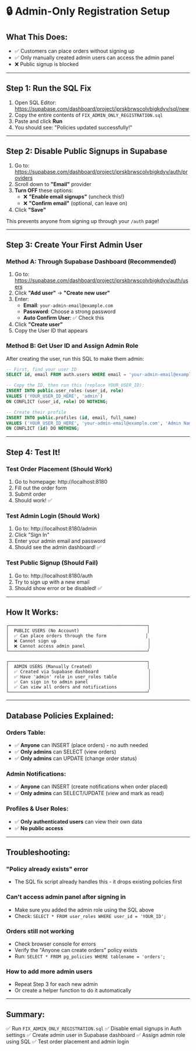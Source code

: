 # 🔒 Admin-Only Registration Setup

## What This Does:

- ✅ Customers can place orders without signing up
- ✅ Only manually created admin users can access the admin panel
- ❌ Public signup is blocked

---

## Step 1: Run the SQL Fix

1. Open SQL Editor: https://supabase.com/dashboard/project/iprskbrwscolvbigkdyv/sql/new
2. Copy the entire contents of `FIX_ADMIN_ONLY_REGISTRATION.sql`
3. Paste and click **Run**
4. You should see: "Policies updated successfully!"

---

## Step 2: Disable Public Signups in Supabase

1. Go to: https://supabase.com/dashboard/project/iprskbrwscolvbigkdyv/auth/providers
2. Scroll down to **"Email"** provider
3. **Turn OFF** these options:
   - ❌ **"Enable email signups"** (uncheck this!)
   - ❌ **"Confirm email"** (optional, can leave on)
4. Click **"Save"**

This prevents anyone from signing up through your `/auth` page!

---

## Step 3: Create Your First Admin User

### Method A: Through Supabase Dashboard (Recommended)

1. Go to: https://supabase.com/dashboard/project/iprskbrwscolvbigkdyv/auth/users
2. Click **"Add user"** → **"Create new user"**
3. Enter:
   - **Email**: `your-admin-email@example.com`
   - **Password**: Choose a strong password
   - **Auto Confirm User**: ✅ Check this
4. Click **"Create user"**
5. Copy the User ID that appears

### Method B: Get User ID and Assign Admin Role

After creating the user, run this SQL to make them admin:

```sql
-- First, find your user ID
SELECT id, email FROM auth.users WHERE email = 'your-admin-email@example.com';

-- Copy the ID, then run this (replace YOUR_USER_ID):
INSERT INTO public.user_roles (user_id, role)
VALUES ('YOUR_USER_ID_HERE', 'admin')
ON CONFLICT (user_id, role) DO NOTHING;

-- Create their profile
INSERT INTO public.profiles (id, email, full_name)
VALUES ('YOUR_USER_ID_HERE', 'your-admin-email@example.com', 'Admin Name')
ON CONFLICT (id) DO NOTHING;
```

---

## Step 4: Test It!

### Test Order Placement (Should Work)

1. Go to homepage: http://localhost:8180
2. Fill out the order form
3. Submit order
4. Should work! ✅

### Test Admin Login (Should Work)

1. Go to: http://localhost:8180/admin
2. Click "Sign In"
3. Enter your admin email and password
4. Should see the admin dashboard! ✅

### Test Public Signup (Should Fail)

1. Go to: http://localhost:8180/auth
2. Try to sign up with a new email
3. Should show error or be disabled! ✅

---

## How It Works:

```
┌─────────────────────────────────────────────────────┐
│  PUBLIC USERS (No Account)                          │
│  ✅ Can place orders through the form               │
│  ❌ Cannot sign up                                   │
│  ❌ Cannot access admin panel                        │
└─────────────────────────────────────────────────────┘

┌─────────────────────────────────────────────────────┐
│  ADMIN USERS (Manually Created)                     │
│  ✅ Created via Supabase dashboard                   │
│  ✅ Have 'admin' role in user_roles table            │
│  ✅ Can sign in to admin panel                       │
│  ✅ Can view all orders and notifications            │
└─────────────────────────────────────────────────────┘
```

---

## Database Policies Explained:

### Orders Table:

- ✅ **Anyone** can INSERT (place orders) - no auth needed
- ✅ **Only admins** can SELECT (view orders)
- ✅ **Only admins** can UPDATE (change order status)

### Admin Notifications:

- ✅ **Anyone** can INSERT (create notifications when order placed)
- ✅ **Only admins** can SELECT/UPDATE (view and mark as read)

### Profiles & User Roles:

- ✅ **Only authenticated users** can view their own data
- ✅ **No public access**

---

## Troubleshooting:

### "Policy already exists" error

- The SQL fix script already handles this - it drops existing policies first

### Can't access admin panel after signing in

- Make sure you added the admin role using the SQL above
- Check: `SELECT * FROM user_roles WHERE user_id = 'YOUR_ID';`

### Orders still not working

- Check browser console for errors
- Verify the "Anyone can create orders" policy exists
- Run: `SELECT * FROM pg_policies WHERE tablename = 'orders';`

### How to add more admin users

- Repeat Step 3 for each new admin
- Or create a helper function to do it automatically

---

## Summary:

✅ Run `FIX_ADMIN_ONLY_REGISTRATION.sql`
✅ Disable email signups in Auth settings
✅ Create admin user in Supabase dashboard
✅ Assign admin role using SQL
✅ Test order placement and admin login
